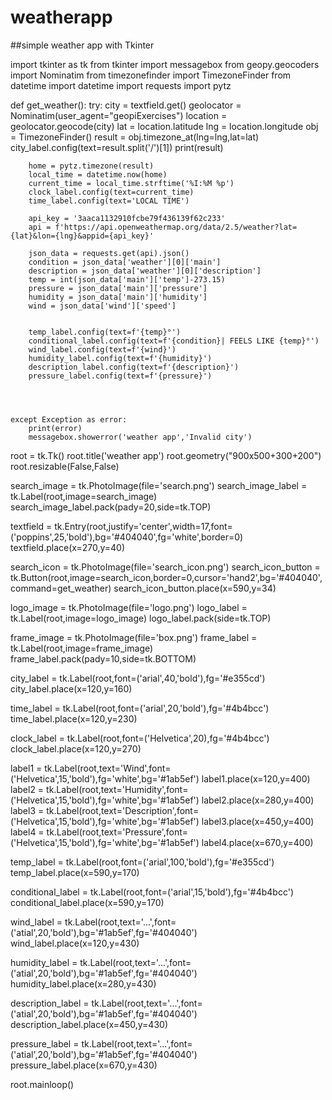 # weatherapp
##simple weather app with Tkinter

import tkinter as tk
from tkinter import  messagebox
from geopy.geocoders import Nominatim
from timezonefinder import TimezoneFinder
from datetime import datetime
import requests
import pytz

def get_weather():
    try:
        city = textfield.get()
        geolocator = Nominatim(user_agent="geopiExercises")
        location = geolocator.geocode(city)
        lat = location.latitude
        lng = location.longitude
        obj = TimezoneFinder()
        result = obj.timezone_at(lng=lng,lat=lat)
        city_label.config(text=result.split('/')[1])
        print(result)

        home = pytz.timezone(result)
        local_time = datetime.now(home)
        current_time = local_time.strftime('%I:%M %p')
        clock_label.config(text=current_time)
        time_label.config(text='LOCAL TIME')

        api_key = '3aaca1132910fcbe79f436139f62c233'
        api = f'https://api.openweathermap.org/data/2.5/weather?lat={lat}&lon={lng}&appid={api_key}'

        json_data = requests.get(api).json()
        condition = json_data['weather'][0]['main']
        description = json_data['weather'][0]['description']
        temp = int(json_data['main']['temp']-273.15)
        pressure = json_data['main']['pressure']
        humidity = json_data['main']['humidity']
        wind = json_data['wind']['speed']


        temp_label.config(text=f'{temp}°')
        conditional_label.config(text=f'{condition}| FEELS LIKE {temp}°')
        wind_label.config(text=f'{wind}')
        humidity_label.config(text=f'{humidity}')
        description_label.config(text=f'{description}')
        pressure_label.config(text=f'{pressure}')




    except Exception as error:
        print(error)
        messagebox.showerror('weather app','Invalid city')





root = tk.Tk()
root.title('weather app')
root.geometry("900x500+300+200")
root.resizable(False,False)

search_image = tk.PhotoImage(file='search.png')
search_image_label = tk.Label(root,image=search_image)
search_image_label.pack(pady=20,side=tk.TOP)

textfield = tk.Entry(root,justify='center',width=17,font=('poppins',25,'bold'),bg='#404040',fg='white',border=0)
textfield.place(x=270,y=40)

search_icon = tk.PhotoImage(file='search_icon.png')
search_icon_button = tk.Button(root,image=search_icon,border=0,cursor='hand2',bg='#404040',command=get_weather)
search_icon_button.place(x=590,y=34)


logo_image = tk.PhotoImage(file='logo.png')
logo_label = tk.Label(root,image=logo_image)
logo_label.pack(side=tk.TOP)


frame_image = tk.PhotoImage(file='box.png')
frame_label = tk.Label(root,image=frame_image)
frame_label.pack(pady=10,side=tk.BOTTOM)


city_label = tk.Label(root,font=('arial',40,'bold'),fg='#e355cd')
city_label.place(x=120,y=160)


time_label = tk.Label(root,font=('arial',20,'bold'),fg='#4b4bcc')
time_label.place(x=120,y=230)


clock_label = tk.Label(root,font=('Helvetica',20),fg='#4b4bcc')
clock_label.place(x=120,y=270)




label1 = tk.Label(root,text='Wind',font=('Helvetica',15,'bold'),fg='white',bg='#1ab5ef')
label1.place(x=120,y=400)
label2 = tk.Label(root,text='Humidity',font=('Helvetica',15,'bold'),fg='white',bg='#1ab5ef')
label2.place(x=280,y=400)
label3 = tk.Label(root,text='Description',font=('Helvetica',15,'bold'),fg='white',bg='#1ab5ef')
label3.place(x=450,y=400)
label4 = tk.Label(root,text='Pressure',font=('Helvetica',15,'bold'),fg='white',bg='#1ab5ef')
label4.place(x=670,y=400)


temp_label = tk.Label(root,font=('arial',100,'bold'),fg='#e355cd')
temp_label.place(x=590,y=170)

conditional_label = tk.Label(root,font=('arial',15,'bold'),fg='#4b4bcc')
conditional_label.place(x=590,y=170)

wind_label = tk.Label(root,text='...',font=('atial',20,'bold'),bg='#1ab5ef',fg='#404040')
wind_label.place(x=120,y=430)

humidity_label = tk.Label(root,text='...',font=('atial',20,'bold'),bg='#1ab5ef',fg='#404040')
humidity_label.place(x=280,y=430)

description_label = tk.Label(root,text='...',font=('atial',20,'bold'),bg='#1ab5ef',fg='#404040')
description_label.place(x=450,y=430)

pressure_label = tk.Label(root,text='...',font=('atial',20,'bold'),bg='#1ab5ef',fg='#404040')
pressure_label.place(x=670,y=430)











root.mainloop()

